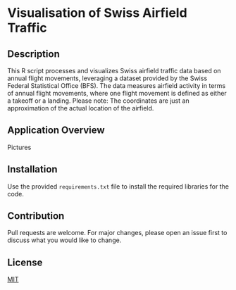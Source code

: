 # Visualisation of Swiss Airfield Traffic

## Description
This R script processes and visualizes Swiss airfield traffic data based on annual flight movements, leveraging a dataset provided by the Swiss Federal Statistical Office (BFS). The data measures airfield activity in terms of annual flight movements, where one flight movement is defined as either a takeoff or a landing. Please note: The coordinates are just an approximation of the actual location of the airfield.

## Application Overview
Pictures

## Installation

Use the provided `requirements.txt` file to install the required libraries for the code.

## Contribution

Pull requests are welcome. For major changes, please open an issue first to discuss what you would like to change.

## License

[MIT](https://choosealicense.com/licenses/mit/)
<br>

